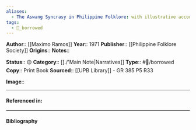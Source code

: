 ```yaml
---
aliases:
  - The Aswang Syncrasy in Philippine Folklore: with illustrative accounts in Vernacular Texts and Translations
tags:
  - 📖_borrowed
---
```


**Author**:: [[Maximo Ramos]]
**Year**:: 1971
**Publisher**:: [[Philippine Folklore Society]]
**Origins**:: 
**Notes**:: 

**Status**:: 🟡
**Category**:: [[./'Main Note|Narratives]]
**Type**:: #📖/borrowed
**Copy**:: Print Book
**Sourced**:: [[UPB Library]] - GR 385 P5 R33

**Image**:: 


---
#### Referenced in:


---
#### Bibliography
